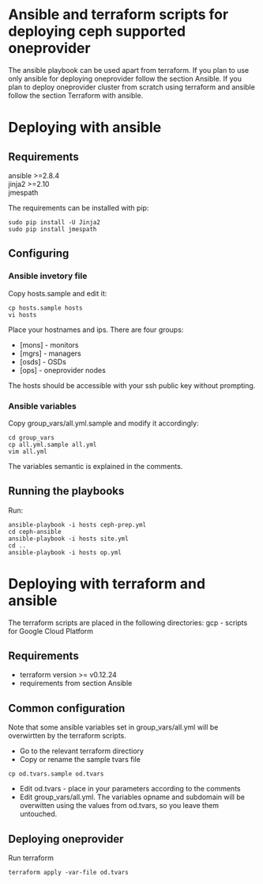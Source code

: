 # Ansible and terraform scripts for deploying ceph supported oneprovider


The ansible playbook can be used apart from terraform. If you plan to use only ansible for
deploying oneprovider follow the section Ansible. If you plan to deploy oneprovider cluster
from scratch using terraform and ansible follow the section Terraform with ansible.

# Deploying with ansible

## Requirements
ansible >=2.8.4  
jinja2 >=2.10  
jmespath  

The requirements can be installed with pip:
```
sudo pip install -U Jinja2
sudo pip install jmespath
```

## Configuring
### Ansible invetory file
Copy hosts.sample and edit it:
```
cp hosts.sample hosts
vi hosts
```
Place your hostnames and ips. There are four groups:
* [mons] - monitors
* [mgrs] - managers
* [osds] - OSDs
* [ops] - oneprovider nodes

The hosts should be accessible with your ssh public key without prompting.

### Ansible variables
Copy group_vars/all.yml.sample and modify it accordingly:
```
cd group_vars
cp all.yml.sample all.yml
vim all.yml
```
The variables semantic is explained in the comments.
 
## Running the playbooks

Run:
```
ansible-playbook -i hosts ceph-prep.yml
cd ceph-ansible
ansible-playbook -i hosts site.yml
cd ..
ansible-playbook -i hosts op.yml
```

# Deploying with terraform and ansible

The terraform scripts are placed in the following directories:
gcp - scripts for Google Cloud Platform

## Requirements
* terraform version >= v0.12.24
* requirements from section Ansible

## Common configuration

Note that some ansible variables set in group_vars/all.yml will be overwirtten by the terraform scripts.
* Go to the relevant terraform directiory
* Copy or rename the sample tvars file
```
cp od.tvars.sample od.tvars
```
* Edit od.tvars - place in your parameters according to the comments
* Edit group_vars/all.yml. The variables opname and subdomain will be overwitten using the values
from od.tvars, so you leave them untouched.

## Deploying oneprovider
Run terraform
```
terraform apply -var-file od.tvars
```

